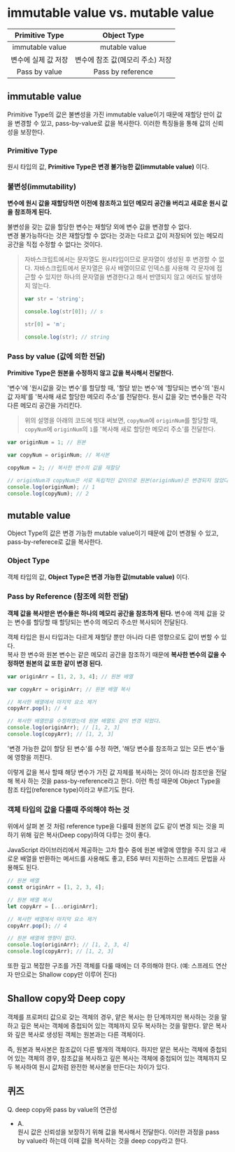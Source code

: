 # immutable value vs. mutable value



|   Primitive Type    |           Object Type            |
| :-----------------: | :------------------------------: |
|   immutable value   |          mutable value           |
| 변수에 실제 값 저장 | 변수에 참조 값(메모리 주소) 저장 |
|    Pass by value    |        Pass by reference         |



## immutable value

Primitive Type의 값은 불변성을 가진 immutable value이기 때문에 재할당 만이 값을 변경할 수 있고, pass-by-value로 값을 복사한다. 이러한 특징들을 통해 값의 신뢰성을 보장한다.



### Primitive Type

원시 타입의 값, **Primitive Type은 변경 불가능한 값(immutable value)** 이다.



### 불변성(immutability)

**변수에 원시 값을 재할당하면 이전에 참조하고 있던 메모리 공간을 버리고 새로운 원시 값을 참조하게 된다.**

불변성을 갖는 값을 할당한 변수는 재할당 외에 변수 값을 변경할 수 없다.  
변경 불가능하다는 것은 재할당할 수 없다는 것과는 다르고 값이 저장되어 있는 메모리 공간을 직접 수정할 수 없다는 것이다. 

> 자바스크립트에서는 문자열도 원시타입이므로 문자열이 생성된 후 변경할 수 없다. 자바스크립트에서 문자열은 유사 배열이므로 인덱스를 사용해 각 문자에 접근할 수 있지만 하나의 문자열을 변경한다고 해서 반영되지 않고 에러도 발생하지 않는다.
>
> ```javascript
> var str = 'string';
> 
> console.log(str[0]); // s
> 
> str[0] = 'm';
> 
> console.log(str); // string
> 
> ```



### Pass by value (값에 의한 전달)

**Primitive Type은 원본을 수정하지 않고 값을 복사해서 전달한다.**

'변수'에 '원시값을 갖는 변수'를 할당할 때, '할당 받는 변수'에 '할당되는 변수'의 '원시값 자체'를 '복사해 새로 할당한 메모리 주소'를 전달한다. 원시 값을 갖는 변수들은 각각 다른 메모리 공간을 가리킨다.

> 위의 설명을 아래의 코드에 빗대 써보면, `copyNum`에 `originNum`를 할당할 때, `copyNum`에 `originNum`의 `1`를 '복사해 새로 할당한 메모리 주소'를 전달한다.

```javascript
var originNum = 1; // 원본

var copyNum = originNum; // 복사본

copyNum = 2; // 복사한 변수의 값을 재할당

// originNum과 copyNum은 서로 독립적인 값이므로 원본(originNum)은 변경되지 않았다.
console.log(originNum); // 1
console.log(copyNum); // 2

```





## mutable value

Object Type의 값은 변경 가능한 mutable value이기 때문에 값이 변경될 수 있고, pass-by-referece로 값을 복사한다.



### Object Type

객체 타입의 값, **Object Type은 변경 가능한 값(mutable value)** 이다.



### Pass by Reference (참조에 의한 전달)

**객체 값을 복사받은 변수들은 하나의 메모리 공간을 참조하게 된다.** 변수에 객체 값을 갖는 변수를 할당할 때 할당되는 변수의 메모리 주소만 복사되어 전달된다.

객체 타입은 원시 타입과는 다르게 재할당 뿐만 아니라 다른 영향으로도 값이 변할 수 있다.  
복사 한 변수와 원본 변수는 같은 메모리 공간을 참조하기 때문에 **복사한 변수의 값을 수정하면 원본의 값 또한 같이 변경 된다.** 

```javascript
var originArr = [1, 2, 3, 4]; // 원본 배열

var copyArr = originArr; // 원본 배열 복사

// 복사한 배열에서 마지막 요소 제거
copyArr.pop(); // 4

// 복사한 배열만을 수정하였는데 원본 배열도 같이 변경 되었다.
console.log(originArr); // [1, 2, 3]
console.log(copyArr); // [1, 2, 3]

```

'변경 가능한 값이 할당 된 변수'를 수정 하면, '해당 변수를 참조하고 있는 모든 변수'들에 영향을 끼친다.

이렇게 값을 복사 할때 해당 변수가 가진 값 자체를 복사하는 것이 아니라 참조만을 전달해 복사 하는 것을 pass-by-reference라고 한다. 이런 특성 때문에 Object Type을 참조 타입(reference type)이라고 부르기도 한다.



### 객체 타입의 값을 다룰때 주의해야 하는 것

위에서 살펴 본 것 처럼 reference type을 다룰때 원본의 값도 같이 변경 되는 것을 피하기 위해 깊은 복사(Deep copy)하여 다루는 것이 좋다.

JavaScript 라이브러리에서 제공하는 고차 함수 중에 원본 배열에 영향을 주지 않고 새로운 배열을 반환하는 메서드를 사용해도 좋고, ES6 부터 지원하는 스프레드 문법을 사용해도 된다.

```javascript
// 원본 배열
const originArr = [1, 2, 3, 4];

// 원본 배열 복사
let copyArr = [...originArr];

// 복사한 배열에서 마지막 요소 제거
copyArr.pop(); // 4

// 원본 배열에 영향이 없다.
console.log(originArr); // [1, 2, 3, 4]
console.log(copyArr); // [1, 2, 3]

```

또한 깊고 복잡한 구조를 가진 객체를 다룰 때에는 더 주의해야 한다. 
(예: 스프레드 연산자 만으로는 Shallow copy만 이루어 진다)





## Shallow copy와 Deep copy

객체를 프로퍼티 값으로 갖는 객체의 경우, 얕은 복사는 한 단계까지만 복사하는 것을 말하고 깊은 복사는 객체에 중첩되어 있는 객체까지 모두 복사하는 것을 말한다. 얕은 복사와 깊은 복사로 생성된 객체는 원본과는 다른 객체이다. 

즉, 원본과 복사본은 참조값이 다른 별개의 객체이다. 하지만 얕은 복사는 객체에 중첩되어 있는 객체의 경우, 참조값을 복사하고 깊은 복사는 객체에 중첩되어 있는 객체까지 모두 복사하여 원시 값처럼 완전한 복사본을 만든다는 차이가 있다.





## 퀴즈

Q. deep copy와 pass by value의 연관성

- A.  
  원시 값은 신뢰성을 보장하기 위해 값을 복사해서 전달한다. 이러한 과정을 pass by value라 하는데 이때 값을 복사하는 것을 deep copy라고 한다.


